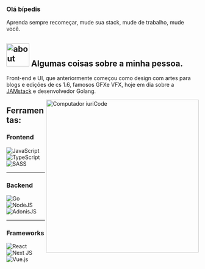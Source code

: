 ### Olá bípedis 

Aprenda sempre recomeçar, mude sua stack, mude de trabalho, mude você.

## <img width="60" alt="about" src="https://media.discordapp.net/attachments/618327111794556930/972637608146518026/PinClipart.com_gopher-clip-art_5718176.png"> Algumas coisas sobre a minha pessoa.

Front-end e UI, que anteriormente começou como design com artes para blogs e edições de cs 1.6, famosos GFXe VFX, hoje em dia sobre a [JAMstack](https://jamstack.org/) e desenvolvedor Golang.

<img src="https://i.pinimg.com/originals/0f/67/e1/0f67e15eda4d56eb46055771008d1df6.jpg" min-width="400px" max-width="400px" width="400px" align="right" alt="Computador iuriCode">


## **Ferramentas:**  

### Frontend
![JavaScript](https://img.shields.io/badge/javascript-%23323330.svg?style=for-the-badge&logo=javascript&logoColor=%23F7DF1E)
![TypeScript](https://img.shields.io/badge/typescript-%23007ACC.svg?style=for-the-badge&logo=typescript&logoColor=white)
![SASS](https://img.shields.io/badge/SASS-hotpink.svg?style=for-the-badge&logo=SASS&logoColor=white)



----
### Backend
![Go](https://img.shields.io/badge/go-%2300ADD8.svg?style=for-the-badge&logo=go&logoColor=white)
![NodeJS](https://img.shields.io/badge/node.js-6DA55F?style=for-the-badge&logo=node.js&logoColor=white)
![AdonisJS](https://img.shields.io/badge/adonisjs-%23220052.svg?style=for-the-badge&logo=adonisjs&logoColor=white)

---
### Frameworks
![React](https://img.shields.io/badge/react-%2320232a.svg?style=for-the-badge&logo=react&logoColor=%2361DAFB)
![Next JS](https://img.shields.io/badge/Next-black?style=for-the-badge&logo=next.js&logoColor=white)
![Vue.js](https://img.shields.io/badge/vuejs-%2335495e.svg?style=for-the-badge&logo=vuedotjs&logoColor=%234FC08D)

